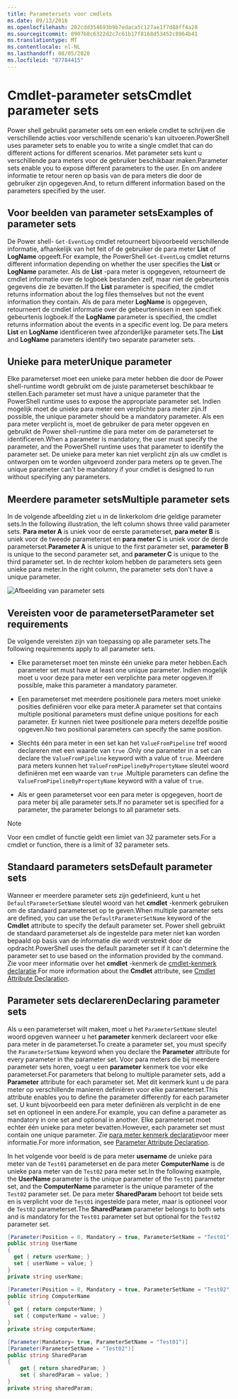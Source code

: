 ```yaml
---
title: Parametersets voor cmdlets
ms.date: 09/13/2016
ms.openlocfilehash: 202cdd354693b9b7edaca5c127ae1f7d88ff4a28
ms.sourcegitcommit: 0907b8c6322d2c7c61b17f8168d53452c8964b41
ms.translationtype: MT
ms.contentlocale: nl-NL
ms.lasthandoff: 08/05/2020
ms.locfileid: "87784415"
---
```

# <a name="cmdlet-parameter-sets"></a><span data-ttu-id="fbcf3-102">Cmdlet-parameter sets</span><span class="sxs-lookup"><span data-stu-id="fbcf3-102">Cmdlet parameter sets</span></span>

<span data-ttu-id="fbcf3-103">Power shell gebruikt parameter sets om een enkele cmdlet te schrijven die verschillende acties voor verschillende scenario's kan uitvoeren.</span><span class="sxs-lookup"><span data-stu-id="fbcf3-103">PowerShell uses parameter sets to enable you to write a single cmdlet that can do different actions for different scenarios.</span></span> <span data-ttu-id="fbcf3-104">Met parameter sets kunt u verschillende para meters voor de gebruiker beschikbaar maken.</span><span class="sxs-lookup"><span data-stu-id="fbcf3-104">Parameter sets enable you to expose different parameters to the user.</span></span> <span data-ttu-id="fbcf3-105">En om andere informatie te retour neren op basis van de para meters die door de gebruiker zijn opgegeven.</span><span class="sxs-lookup"><span data-stu-id="fbcf3-105">And, to return different information based on the parameters specified by the user.</span></span>

## <a name="examples-of-parameter-sets"></a><span data-ttu-id="fbcf3-106">Voor beelden van parameter sets</span><span class="sxs-lookup"><span data-stu-id="fbcf3-106">Examples of parameter sets</span></span>

<span data-ttu-id="fbcf3-107">De Power shell- `Get-EventLog` cmdlet retourneert bijvoorbeeld verschillende informatie, afhankelijk van het feit of de gebruiker de para meter **List** of **LogName** opgeeft.</span><span class="sxs-lookup"><span data-stu-id="fbcf3-107">For example, the PowerShell `Get-EventLog` cmdlet returns different information depending on whether the user specifies the **List** or **LogName** parameter.</span></span> <span data-ttu-id="fbcf3-108">Als de **List** -para meter is opgegeven, retourneert de cmdlet informatie over de logboek bestanden zelf, maar niet de gebeurtenis gegevens die ze bevatten.</span><span class="sxs-lookup"><span data-stu-id="fbcf3-108">If the **List** parameter is specified, the cmdlet returns information about the log files themselves but not the event information they contain.</span></span> <span data-ttu-id="fbcf3-109">Als de para meter **LogName** is opgegeven, retourneert de cmdlet informatie over de gebeurtenissen in een specifiek gebeurtenis logboek.</span><span class="sxs-lookup"><span data-stu-id="fbcf3-109">If the **LogName** parameter is specified, the cmdlet returns information about the events in a specific event log.</span></span> <span data-ttu-id="fbcf3-110">De para meters **List** en **LogName** identificeren twee afzonderlijke parameter sets.</span><span class="sxs-lookup"><span data-stu-id="fbcf3-110">The **List** and **LogName** parameters identify two separate parameter sets.</span></span>

## <a name="unique-parameter"></a><span data-ttu-id="fbcf3-111">Unieke para meter</span><span class="sxs-lookup"><span data-stu-id="fbcf3-111">Unique parameter</span></span>

<span data-ttu-id="fbcf3-112">Elke parameterset moet een unieke para meter hebben die door de Power shell-runtime wordt gebruikt om de juiste parameterset beschikbaar te stellen.</span><span class="sxs-lookup"><span data-stu-id="fbcf3-112">Each parameter set must have a unique parameter that the PowerShell runtime uses to expose the appropriate parameter set.</span></span> <span data-ttu-id="fbcf3-113">Indien mogelijk moet de unieke para meter een verplichte para meter zijn.</span><span class="sxs-lookup"><span data-stu-id="fbcf3-113">If possible, the unique parameter should be a mandatory parameter.</span></span> <span data-ttu-id="fbcf3-114">Als een para meter verplicht is, moet de gebruiker de para meter opgeven en gebruikt de Power shell-runtime die para meter om de parameterset te identificeren.</span><span class="sxs-lookup"><span data-stu-id="fbcf3-114">When a parameter is mandatory, the user must specify the parameter, and the PowerShell runtime uses that parameter to identify the parameter set.</span></span> <span data-ttu-id="fbcf3-115">De unieke para meter kan niet verplicht zijn als uw cmdlet is ontworpen om te worden uitgevoerd zonder para meters op te geven.</span><span class="sxs-lookup"><span data-stu-id="fbcf3-115">The unique parameter can't be mandatory if your cmdlet is designed to run without specifying any parameters.</span></span>

## <a name="multiple-parameter-sets"></a><span data-ttu-id="fbcf3-116">Meerdere parameter sets</span><span class="sxs-lookup"><span data-stu-id="fbcf3-116">Multiple parameter sets</span></span>

<span data-ttu-id="fbcf3-117">In de volgende afbeelding ziet u in de linkerkolom drie geldige parameter sets.</span><span class="sxs-lookup"><span data-stu-id="fbcf3-117">In the following illustration, the left column shows three valid parameter sets.</span></span> <span data-ttu-id="fbcf3-118">**Para meter A** is uniek voor de eerste parameterset, **para meter B** is uniek voor de tweede parameterset en **para meter C** is uniek voor de derde parameterset.</span><span class="sxs-lookup"><span data-stu-id="fbcf3-118">**Parameter A** is unique to the first parameter set, **parameter B** is unique to the second parameter set, and **parameter C** is unique to the third parameter set.</span></span> <span data-ttu-id="fbcf3-119">In de rechter kolom hebben de parameters sets geen unieke para meter.</span><span class="sxs-lookup"><span data-stu-id="fbcf3-119">In the right column, the parameter sets don't have a unique parameter.</span></span>

![Afbeelding van parameter sets](media/cmdlet-parameter-sets/ps-parametersets.gif)

## <a name="parameter-set-requirements"></a><span data-ttu-id="fbcf3-121">Vereisten voor de parameterset</span><span class="sxs-lookup"><span data-stu-id="fbcf3-121">Parameter set requirements</span></span>

<span data-ttu-id="fbcf3-122">De volgende vereisten zijn van toepassing op alle parameter sets.</span><span class="sxs-lookup"><span data-stu-id="fbcf3-122">The following requirements apply to all parameter sets.</span></span>

- <span data-ttu-id="fbcf3-123">Elke parameterset moet ten minste één unieke para meter hebben.</span><span class="sxs-lookup"><span data-stu-id="fbcf3-123">Each parameter set must have at least one unique parameter.</span></span> <span data-ttu-id="fbcf3-124">Indien mogelijk moet u voor deze para meter een verplichte para meter opgeven.</span><span class="sxs-lookup"><span data-stu-id="fbcf3-124">If possible, make this parameter a mandatory parameter.</span></span>

- <span data-ttu-id="fbcf3-125">Een parameterset met meerdere positionele para meters moet unieke posities definiëren voor elke para meter.</span><span class="sxs-lookup"><span data-stu-id="fbcf3-125">A parameter set that contains multiple positional parameters must define unique positions for each parameter.</span></span> <span data-ttu-id="fbcf3-126">Er kunnen niet twee positionele para meters dezelfde positie opgeven.</span><span class="sxs-lookup"><span data-stu-id="fbcf3-126">No two positional parameters can specify the same position.</span></span>

- <span data-ttu-id="fbcf3-127">Slechts één para meter in een set kan het `ValueFromPipeline` tref woord declareren met een waarde van `true` .</span><span class="sxs-lookup"><span data-stu-id="fbcf3-127">Only one parameter in a set can declare the `ValueFromPipeline` keyword with a value of `true`.</span></span>
  <span data-ttu-id="fbcf3-128">Meerdere para meters kunnen het `ValueFromPipelineByPropertyName` sleutel woord definiëren met een waarde van `true` .</span><span class="sxs-lookup"><span data-stu-id="fbcf3-128">Multiple parameters can define the `ValueFromPipelineByPropertyName` keyword with a value of `true`.</span></span>

- <span data-ttu-id="fbcf3-129">Als er geen parameterset voor een para meter is opgegeven, hoort de para meter bij alle parameter sets.</span><span class="sxs-lookup"><span data-stu-id="fbcf3-129">If no parameter set is specified for a parameter, the parameter belongs to all parameter sets.</span></span>

> [!NOTE]
> <span data-ttu-id="fbcf3-130">Voor een cmdlet of functie geldt een limiet van 32 parameter sets.</span><span class="sxs-lookup"><span data-stu-id="fbcf3-130">For a cmdlet or function, there is a limit of 32 parameter sets.</span></span>

## <a name="default-parameter-sets"></a><span data-ttu-id="fbcf3-131">Standaard parameters sets</span><span class="sxs-lookup"><span data-stu-id="fbcf3-131">Default parameter sets</span></span>

<span data-ttu-id="fbcf3-132">Wanneer er meerdere parameter sets zijn gedefinieerd, kunt u het `DefaultParameterSetName` sleutel woord van het **cmdlet** -kenmerk gebruiken om de standaard parameterset op te geven.</span><span class="sxs-lookup"><span data-stu-id="fbcf3-132">When multiple parameter sets are defined, you can use the `DefaultParameterSetName` keyword of the **Cmdlet** attribute to specify the default parameter set.</span></span> <span data-ttu-id="fbcf3-133">Power shell gebruikt de standaard parameterset als de ingestelde para meter niet kan worden bepaald op basis van de informatie die wordt verstrekt door de opdracht.</span><span class="sxs-lookup"><span data-stu-id="fbcf3-133">PowerShell uses the default parameter set if it can't determine the parameter set to use based on the information provided by the command.</span></span> <span data-ttu-id="fbcf3-134">Zie voor meer informatie over het **cmdlet** -kenmerk de [cmdlet-kenmerk declaratie](./cmdlet-attribute-declaration.md).</span><span class="sxs-lookup"><span data-stu-id="fbcf3-134">For more information about the **Cmdlet** attribute, see [Cmdlet Attribute Declaration](./cmdlet-attribute-declaration.md).</span></span>

## <a name="declaring-parameter-sets"></a><span data-ttu-id="fbcf3-135">Parameter sets declareren</span><span class="sxs-lookup"><span data-stu-id="fbcf3-135">Declaring parameter sets</span></span>

<span data-ttu-id="fbcf3-136">Als u een parameterset wilt maken, moet u het `ParameterSetName` sleutel woord opgeven wanneer u het **parameter** kenmerk declareert voor elke para meter in de parameterset.</span><span class="sxs-lookup"><span data-stu-id="fbcf3-136">To create a parameter set, you must specify the `ParameterSetName` keyword when you declare the **Parameter** attribute for every parameter in the parameter set.</span></span> <span data-ttu-id="fbcf3-137">Voor para meters die bij meerdere parameter sets horen, voegt u een **parameter** kenmerk toe voor elke parameterset.</span><span class="sxs-lookup"><span data-stu-id="fbcf3-137">For parameters that belong to multiple parameter sets, add a **Parameter** attribute for each parameter set.</span></span> <span data-ttu-id="fbcf3-138">Met dit kenmerk kunt u de para meter op verschillende manieren definiëren voor elke parameterset.</span><span class="sxs-lookup"><span data-stu-id="fbcf3-138">This attribute enables you to define the parameter differently for each parameter set.</span></span> <span data-ttu-id="fbcf3-139">U kunt bijvoorbeeld een para meter definiëren als verplicht in de ene set en optioneel in een andere.</span><span class="sxs-lookup"><span data-stu-id="fbcf3-139">For example, you can define a parameter as mandatory in one set and optional in another.</span></span> <span data-ttu-id="fbcf3-140">Elke parameterset moet echter één unieke para meter bevatten.</span><span class="sxs-lookup"><span data-stu-id="fbcf3-140">However, each parameter set must contain one unique parameter.</span></span> <span data-ttu-id="fbcf3-141">Zie [para meter kenmerk declaratie](parameter-attribute-declaration.md)voor meer informatie.</span><span class="sxs-lookup"><span data-stu-id="fbcf3-141">For more information, see [Parameter Attribute Declaration](parameter-attribute-declaration.md).</span></span>

<span data-ttu-id="fbcf3-142">In het volgende voor beeld is de para meter **username** de unieke para meter van de `Test01` parameterset en de para meter **ComputerName** is de unieke para meter van de `Test02` para meter set.</span><span class="sxs-lookup"><span data-stu-id="fbcf3-142">In the following example, the **UserName** parameter is the unique parameter of the `Test01` parameter set, and the **ComputerName** parameter is the unique parameter of the `Test02` parameter set.</span></span> <span data-ttu-id="fbcf3-143">De para meter **SharedParam** behoort tot beide sets en is verplicht voor de `Test01` ingestelde para meter, maar is optioneel voor de `Test02` parameterset.</span><span class="sxs-lookup"><span data-stu-id="fbcf3-143">The **SharedParam** parameter belongs to both sets and is mandatory for the `Test01` parameter set but optional for the `Test02` parameter set.</span></span>

```csharp
[Parameter(Position = 0, Mandatory = true, ParameterSetName = "Test01")]
public string UserName
{
  get { return userName; }
  set { userName = value; }
}
private string userName;

[Parameter(Position = 0, Mandatory = true, ParameterSetName = "Test02")]
public string ComputerName
{
  get { return computerName; }
  set { computerName = value; }
}
private string computerName;

[Parameter(Mandatory= true, ParameterSetName = "Test01")]
[Parameter(ParameterSetName = "Test02")]
public string SharedParam
{
    get { return sharedParam; }
    set { sharedParam = value; }
}
private string sharedParam;
```
